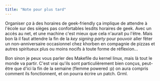 ```yaml
---
title: "Note pour plus tard"
---
```


Organiser _ça_ à des horaires de geek-friendly ça implique de attendre à
l'école sur des sièges pas confortables lesdits horaires de geek. Avec un
accès au net, et une machine c'est mieux que cela n'aurait pu l'être. Mais bon
là il faut attendre la fin de la _key signing party_ pour pouvoir aller fêter
un non-anniversaire occasionnel chez khorben en compagnie de pizzas et autres
spiritueux plus ou moins nocifs à toute forme de réflexion...

Bon sinon je peux vous parler des Makefile du kernel linux, mais là tout le
monde va partir. C'est vrai qu'ils sont particulièrement bien conçus,
peut­-être que d'ici la fin de la semaine (flemme powered :p) on aura compris
comment ils fonctionnent, et on pourra écrire un patch. Grml.

